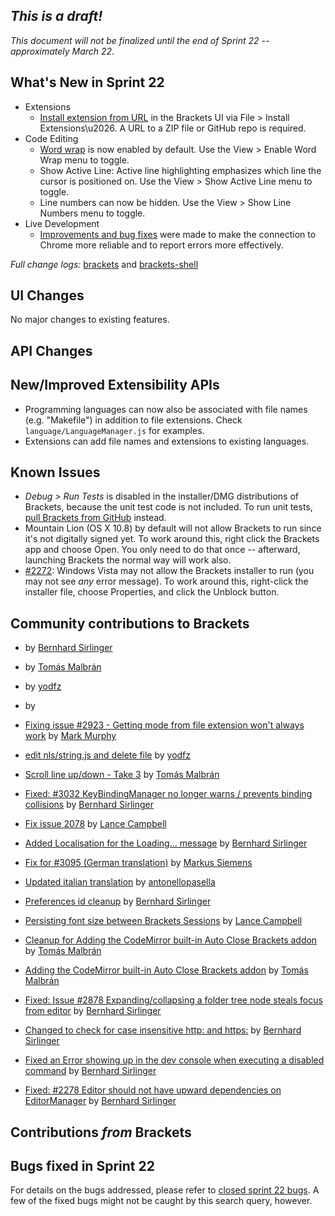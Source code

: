 _This is a draft!_
--------------------
_This document will not be finalized until the end of Sprint 22 -- approximately March 22._

What's New in Sprint 22
-----------------------
* Extensions
    * [Install extension from URL](https://trello.com/card/3-extension-installation-url/4f90a6d98f77505d7940ce88/789) in the Brackets UI via File > Install Extensions\u2026. A URL to a ZIP file or GitHub repo is required.
* Code Editing
    * [Word wrap](https://trello.com/card/2-word-wrap/4f90a6d98f77505d7940ce88/270) is now enabled by default. Use the View > Enable Word Wrap menu to toggle.
    * Show Active Line: Active line highlighting emphasizes which line the cursor is positioned on. Use the View > Show Active Line menu to toggle.
    * Line numbers can now be hidden. Use the View > Show Line Numbers menu to toggle.
* Live Development
    * [Improvements and bug fixes](https://trello.com/c/R0ZFrFV4) were made to make the connection to Chrome more reliable and to report errors more effectively.

_Full change logs:_ [brackets](https://github.com/adobe/brackets/compare/sprint-21...sprint-22#commits_bucket) and [brackets-shell](https://github.com/adobe/brackets-shell/compare/sprint-21...sprint-22#commits_bucket)


UI Changes
----------
No major changes to existing features.


API Changes
-----------

New/Improved Extensibility APIs
-------------------------------
* Programming languages can now also be associated with file names (e.g. "Makefile") in addition to file extensions. Check `language/LanguageManager.js` for examples.
* Extensions can add file names and extensions to existing languages.

Known Issues
------------
* _Debug > Run Tests_ is disabled in the installer/DMG distributions of Brackets, because the unit test code is not included. To run unit tests, [pull Brackets from GitHub](https://github.com/adobe/brackets/wiki/How-to-Hack-on-Brackets#wiki-getcode) instead.
* Mountain Lion (OS X 10.8) by default will not allow Brackets to run since it's not digitally signed yet.  To work around this, right click the Brackets app and choose Open.  You only need to do that once -- afterward, launching Brackets the normal way will work also.
* [#2272](https://github.com/adobe/brackets/issues/2272): Windows Vista may not allow the Brackets installer to run (you may not see _any_ error message). To work around this, right-click the installer file, choose Properties, and click the Unblock button.


Community contributions to Brackets
-----------------------------------

* [](https://github.com/adobe/brackets/pull/) by [Bernhard Sirlinger](https://github.com/WebsiteDeveloper)
* [](https://github.com/adobe/brackets/pull/) by [Tomás Malbrán](https://github.com/TomMalbran)
* [](https://github.com/adobe/brackets/pull/) by [yodfz](https://github.com/yodfz)
* [](https://github.com/adobe/brackets/pull/) by [](https://github.com/)

* [Fixing issue #2923 - Getting mode from file extension won't always work](https://github.com/adobe/brackets/pull/3029) by [Mark Murphy](https://github.com/MarkMurphy)
* [edit nls/string.js and delete file](https://github.com/adobe/brackets/pull/3112) by [yodfz](https://github.com/yodfz)
* [Scroll line up/down - Take 3](https://github.com/adobe/brackets/pull/3068) by [Tomás Malbrán](https://github.com/TomMalbran)
* [Fixed: #3032 KeyBindingManager no longer warns / prevents binding collisions](https://github.com/adobe/brackets/pull/3081) by [Bernhard Sirlinger](https://github.com/WebsiteDeveloper)
* [Fix issue 2078](https://github.com/adobe/brackets/pull/3058) by [Lance Campbell](https://github.com/lkcampbell)
* [Added Localisation for the Loading... message](https://github.com/adobe/brackets/pull/3020) by [Bernhard Sirlinger](https://github.com/WebsiteDeveloper)
* [Fix for #3095 (German translation)](https://github.com/adobe/brackets/pull/3096) by [Markus Siemens](https://github.com/msiemens)
* [Updated italian translation](https://github.com/adobe/brackets/pull/2996) by [antonellopasella](https://github.com/antonellopasella)
* [Preferences id cleanup](https://github.com/adobe/brackets/pull/3018) by [Bernhard Sirlinger](https://github.com/WebsiteDeveloper)
* [Persisting font size between Brackets Sessions](https://github.com/adobe/brackets/pull/) by [Lance Campbell](https://github.com/lkcampbell)
* [Cleanup for Adding the CodeMirror built-in Auto Close Brackets addon](https://github.com/adobe/brackets/pull/3075) by [Tomás Malbrán](https://github.com/TomMalbran)
* [Adding the CodeMirror built-in Auto Close Brackets addon](https://github.com/adobe/brackets/pull/3040) by [Tomás Malbrán](https://github.com/TomMalbran)
* [Fixed: Issue #2878 Expanding/collapsing a folder tree node steals focus from editor](https://github.com/adobe/brackets/pull/2879) by [Bernhard Sirlinger](https://github.com/WebsiteDeveloper)
* [Changed to check for case insensitive http: and https:](https://github.com/adobe/brackets/pull/3019) by [Bernhard Sirlinger](https://github.com/WebsiteDeveloper)
* [Fixed an Error showing up in the dev console when executing a disabled command](https://github.com/adobe/brackets/pull/3045) by [Bernhard Sirlinger](https://github.com/WebsiteDeveloper)
* [Fixed: #2278 Editor should not have upward dependencies on EditorManager](https://github.com/adobe/brackets/pull/2750) by [Bernhard Sirlinger](https://github.com/WebsiteDeveloper)

Contributions _from_ Brackets
-----------------------------

Bugs fixed in Sprint 22
-----------------------
For details on the bugs addressed, please refer to [closed sprint 22 bugs](https://github.com/adobe/brackets/issues?labels=&milestone=9&state=closed). A few of the fixed bugs might not be caught by this search query, however.